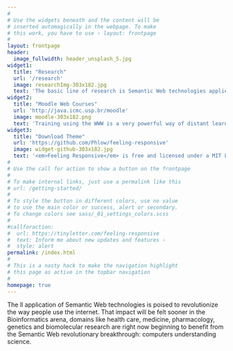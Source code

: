 ```yaml
---
#
# Use the widgets beneath and the content will be
# inserted automagically in the webpage. To make
# this work, you have to use › layout: frontpage
#
layout: frontpage
header:
  image_fullwidth: header_unsplash_5.jpg
widget1:
  title: "Research"
  url: '/research'
  image: researchImg-303x182.jpg
  text: 'The basic line of research is Semantic Web technologies applied to Bioinformatics. Java technologies are the tools used.'
widget2:
  title: "Moodle Web Courses"
  url: 'http://java.icmc.usp.br/moodle'
  image: moodle-303x182.png
  text: 'Training using the WWW is a very powerful way of distant learning. Here you have the chance to follow courses, given at University of São Paulo - USP (Brazil), or just access course materials. There are also <a href="/oldcourses">older courses (before 2006)</a> available.'
widget3:
  title: "Download Theme"
  url: 'https://github.com/Phlow/feeling-responsive'
  image: widget-github-303x182.jpg
  text: '<em>Feeling Responsive</em> is free and licensed under a MIT License. Make it your own and start building. Grab the <a href="/oldcourses">Bare-Bones-Version</a> for a fresh start or learn how to use it with the <a href="https://github.com/Phlow/feeling-responsive/tree/gh-pages">education-version</a> with sample posts and images. Then tell me via Twitter <a href="http://twitter.com/phlow">@phlow</a>.'
#
# Use the call for action to show a button on the frontpage
#
# To make internal links, just use a permalink like this
# url: /getting-started/
#
# To style the button in different colors, use no value
# to use the main color or success, alert or secondary.
# To change colors see sass/_01_settings_colors.scss
#  
#callforaction:
#  url: https://tinyletter.com/feeling-responsive
#  text: Inform me about new updates and features ›
#  style: alert
permalink: /index.html
#
# This is a nasty hack to make the navigation highlight
# this page as active in the topbar navigation
#
homepage: true
---
```

The ll application of Semantic Web technologies is poised to revolutionize the way people use the internet. That impact will be felt sooner in the Bioinformatics arena, domains like health care, medicine, pharmacology, genetics and biomolecular research are right now beginning to benefit from the Semantic Web revolutionary breakthrough: computers understanding science.
